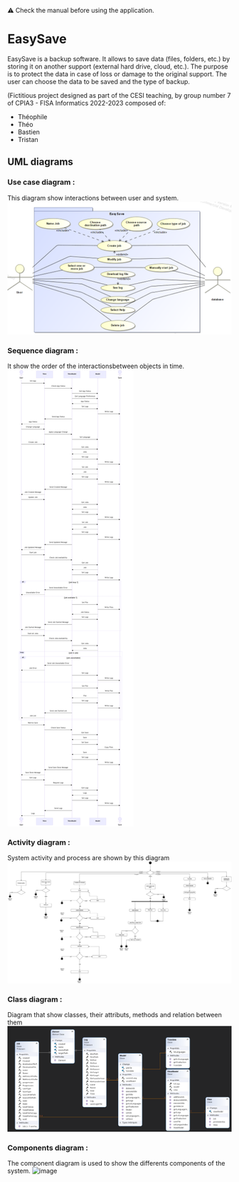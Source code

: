 ⚠️ Check the manual before using the application.

# EasySave

 EasySave is a backup software. It allows to save data (files, folders, etc.) by storing it on another support (external hard drive, cloud, etc.). The purpose is to protect the data in case of loss or damage to the original support. The user can choose the data to be saved and the type of backup.



(Fictitious project designed as part of the CESI teaching, by group number 7 of CPIA3 - FISA Informatics 2022-2023 composed of:

 - Théophile
 - Théo
 - Bastien
 - Tristan

## UML diagrams

### Use case diagram :
This diagram show interactions between user and system.
![image](/Assets/Usecase.png)

### Sequence diagram :
It show the order of the interactionsbetween objects in time.
![image](/Assets/sequence.png)

### Activity diagram :
System activity and process are shown by this diagram 
![image](/Assets/Activity.png)

### Class diagram :
Diagram that show classes, their attributs, methods and relation between them
![image](/Assets/class.jpg)

### Components diagram :
The component diagram is used to show the differents components of the system.
![image](/Assets/components.png)




